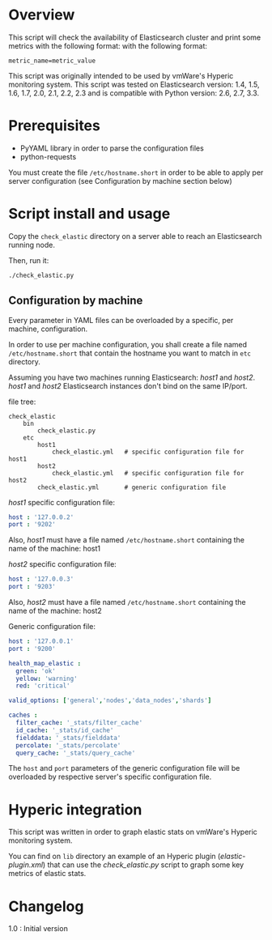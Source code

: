 
# Overview

This script will check the availability of Elasticsearch cluster and print some metrics with the following format:
with the following format:
```
metric_name=metric_value
```

This script was originally intended to be used by vmWare's Hyperic monitoring system. This script was tested on
Elasticsearch version: 1.4, 1.5, 1.6, 1.7, 2.0, 2.1, 2.2, 2.3 and is compatible with Python version: 2.6, 2.7, 3.3.

# Prerequisites

- PyYAML library in order to parse the configuration files
- python-requests

You must create the file `/etc/hostname.short` in order to be able to apply per server configuration (see Configuration
by machine section below)


# Script install and usage

Copy the `check_elastic` directory on a server able to reach an Elasticsearch running node.

Then, run it:
```bash
./check_elastic.py
```

## Configuration by machine

Every parameter in YAML files can be overloaded by a specific, per machine, configuration.

In order to use per machine configuration, you shall create a file named `/etc/hostname.short` that contain the hostname
you want to match in `etc` directory.

Assuming you have two machines running Elasticsearch: *host1* and *host2*. *host1* and *host2* Elasticsearch instances
don't bind on the same IP/port.

file tree:
```
check_elastic
    bin
        check_elastic.py
    etc
        host1
            check_elastic.yml   # specific configuration file for host1
        host2
            check_elastic.yml   # specific configuration file for host2
        check_elastic.yml       # generic configuration file   
```

*host1* specific configuration file:
```yaml
host : '127.0.0.2'
port : '9202'
```

Also, *host1* must have a file named `/etc/hostname.short` containing the name of the machine: host1

*host2* specific configuration file:
```yaml
host : '127.0.0.3'
port : '9203'
```

Also, *host2* must have a file named `/etc/hostname.short` containing the name of the machine: host2

Generic configuration file:
```yaml
host : '127.0.0.1'
port : '9200'

health_map_elastic :
  green: 'ok'
  yellow: 'warning'
  red: 'critical'

valid_options: ['general','nodes','data_nodes','shards']

caches :
  filter_cache: '_stats/filter_cache'
  id_cache: '_stats/id_cache'
  fielddata: '_stats/fielddata'
  percolate: '_stats/percolate'
  query_cache: '_stats/query_cache'
```

The `host` and `port` parameters of the generic configuration file will be overloaded by respective server's specific
configuration file.

# Hyperic integration

This script was written in order to graph elastic stats on vmWare's Hyperic monitoring system.

You can find on `lib` directory an example of an Hyperic plugin (*elastic-plugin.xml*) that can use the 
*check_elastic.py* script to graph some key metrics of elastic stats.


# Changelog

1.0 : Initial version